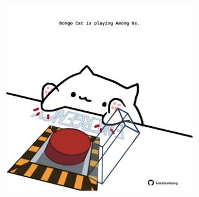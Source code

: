 <!-- built at 06/05/2021, 13:13:57 UTC -->
<p align="center">
  <img width="500" height="500" src="./ReadmeImage.svg">
</p>
